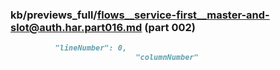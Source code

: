 ### kb/previews_full/flows__service-first__master-and-slot@auth.har.part016.md (part 002)

```md
          "lineNumber": 0,
                            "columnNumber"
```

```
